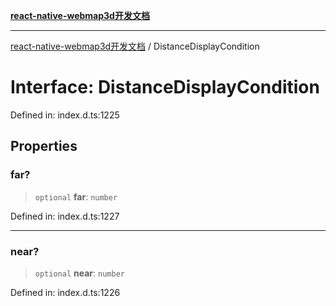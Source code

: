 [**react-native-webmap3d开发文档**](../README.md)

***

[react-native-webmap3d开发文档](../globals.md) / DistanceDisplayCondition

# Interface: DistanceDisplayCondition

Defined in: index.d.ts:1225

## Properties

### far?

> `optional` **far**: `number`

Defined in: index.d.ts:1227

***

### near?

> `optional` **near**: `number`

Defined in: index.d.ts:1226
